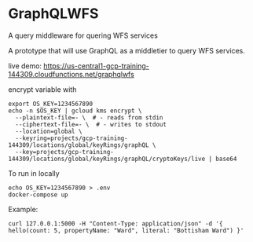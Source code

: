 # GraphQLWFS
A query middleware for quering WFS services

A prototype that will use GraphQL as a middletier to query WFS services.

live demo: https://us-central1-gcp-training-144309.cloudfunctions.net/graphqlwfs

encrypt variable with

```
export OS_KEY=1234567890
echo -n $OS_KEY | gcloud kms encrypt \
  --plaintext-file=- \  # - reads from stdin
  --ciphertext-file=- \  # - writes to stdout
  --location=global \
  --keyring=projects/gcp-training-144309/locations/global/keyRings/graphQL \
  --key=projects/gcp-training-144309/locations/global/keyRings/graphQL/cryptoKeys/live | base64
```

To run in locally
```
echo OS_KEY=1234567890 > .env 
docker-compose up
```

Example:

```
curl 127.0.0.1:5000 -H "Content-Type: application/json" -d '{ hello(count: 5, propertyName: "Ward", literal: "Bottisham Ward") }'
```
